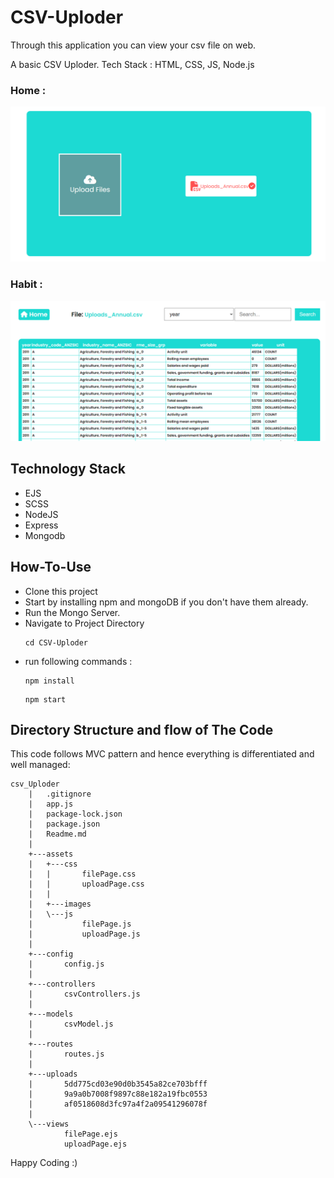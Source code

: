 # CSV-Uploder
Through this application you can view your csv file on web.

A basic CSV Uploder. Tech Stack : HTML, CSS, JS, Node.js

### Home :

![alt text](home.PNG)

### Habit :

![alt text](routine.PNG)

## Technology Stack
- EJS
- SCSS
- NodeJS
- Express
- Mongodb

## How-To-Use

- Clone this project
- Start by installing npm and mongoDB if you don't have them already.
- Run the Mongo Server.
- Navigate to Project Directory
    ```
    cd CSV-Uploder
    ```
- run following commands :
    ```
    npm install 
    ```
    ```
    npm start
    ```

   
## Directory Structure and flow of The Code
This code follows MVC pattern and hence everything is differentiated and well managed:

    csv_Uploder
        |   .gitignore
        |   app.js
        |   package-lock.json
        |   package.json
        |   Readme.md
        |
        +---assets
        |   +---css
        |   |       filePage.css
        |   |       uploadPage.css
        |   |
        |   +---images
        |   \---js
        |           filePage.js
        |           uploadPage.js
        |
        +---config
        |       config.js
        |
        +---controllers
        |       csvControllers.js
        |
        +---models
        |       csvModel.js
        |
        +---routes
        |       routes.js
        |
        +---uploads
        |       5dd775cd03e90d0b3545a82ce703bfff
        |       9a9a0b7008f9897c88e182a19fbc0553
        |       af0518608d3fc97a4f2a09541296078f
        |
        \---views
                filePage.ejs
                uploadPage.ejs


Happy Coding :)